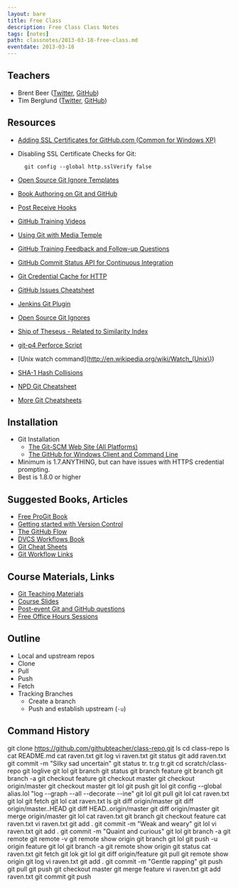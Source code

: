 ```yaml
---
layout: bare
title: Free Class
description: Free Class Class Notes
tags: [notes]
path: classnotes/2013-03-18-free-class.md
eventdate: 2013-03-18
---
```


## Teachers
* Brent Beer ([Twitter](http://twitter.com/brntbeer), [GitHub](https://github.com/brntbeer))
* Tim Berglund ([Twitter](http://twitter.com/tlberglund), [GitHub](https://github.com/tlberglund))

## Resources

* [Adding SSL Certificates for GitHub.com (Common for Windows XP)](http://stackoverflow.com/questions/3777075/https-github-access/4454754#4454754)
* Disabling SSL Certificate Checks for Git:

        git config --global http.sslVerify false


* [Open Source Git Ignore Templates](https://github.com/github/gitignore)
* [Book Authoring on Git and GitHub](http://teach.github.com/articles/book-authoring-using-git-and-github/)
* [Post Receive Hooks](https://help.github.com/articles/post-receive-hooks)
* [GitHub Training Videos](http://training.github.com/resources/videos/)
* [Using Git with Media Temple](http://carl-topham.com/theblog/post/using-git-media-temple/)
* [GitHub Training Feedback and Follow-up Questions](https://github.com/githubtraining/feedback/issues?state=open)
* [GitHub Commit Status API for Continuous Integration](https://github.com/blog/1227-commit-status-api)
* [Git Credential Cache for HTTP](http://teach.github.com/articles/lesson-git-credential-cache/)
* [GitHub Issues Cheatsheet](http://teach.github.com/articles/github-issues-cheatsheet/)
* [Jenkins Git Plugin](https://wiki.jenkins-ci.org/display/JENKINS/Git+Plugin)
* [Open Source Git Ignores](https://github.com/github/gitignore)
* [Ship of Theseus - Related to Similarity Index](http://en.wikipedia.org/wiki/Ship_of_Theseus)
* [git-p4 Perforce Script](http://answers.perforce.com/articles/KB_Article/Git-P4)
* [Unix watch command](http://en.wikipedia.org/wiki/Watch_(Unix\))
* [SHA-1 Hash Collisions](http://git-scm.com/book/ch6-1.html#A-SHORT-NOTE-ABOUT-SHA-1)
* [NPD Git Cheatsheet](http://ndpsoftware.com/git-cheatsheet.html)
* [More Git Cheatsheets](http://teach.github.com/articles/git-cheatsheets/)

## Installation
* Git Installation
    * [The Git-SCM Web Site (All Platforms)](http://git-scm.com)
    * [The GitHub for Windows Client and Command Line](http://windows.github.com)
* Minimum is 1.7.ANYTHING, but can have issues with HTTPS credential prompting.
* Best is 1.8.0 or higher

## Suggested Books, Articles
* [Free ProGit Book](http://git-scm.com/book)
* [Getting started with Version Control](http://teach.github.com/articles/lesson-new-to-version-control/)
* [The GitHub Flow](http://scottchacon.com/2011/08/31/github-flow.html)
* [DVCS Workflows Book](https://github.com/zkessin/dvcs-workflows)
* [Git Cheat Sheets](http://teach.github.com/articles/git-cheatsheets/)
* [Git Workflow Links](https://pinboard.in/u:matthew.mccullough/t:git+workflow)

## Course Materials, Links
* [Git Teaching Materials](http://teach.github.com)
* [Course Slides](http://teach.github.com/articles/course-slides/)
* [Post-event Git and GitHub questions](https://github.com/githubtraining/feedback/)
* [Free Office Hours Sessions](http://training.github.com/web/free-classes/)

## Outline

* Local and upstream repos
* Clone
* Pull
* Push
* Fetch
* Tracking Branches
   * Create a branch
   * Push and establish upstream (`-u`)

## Command History

  git clone https://github.com/githubteacher/class-repo.git
  ls
  cd class-repo
  ls
  cat README.md
  cat raven.txt
  git log
  vi raven.txt
  git status
  git add raven.txt
  git commit -m "Silky sad uncertain"
  git status
  tr.
  tr.g
  tr.git
  cd scratch/class-repo
  git loglive
  git lol
  git branch
  git status
  git branch feature
  git branch
  git branch -a
  git checkout feature
  git checkout master
  git checkout origin/master
  git checkout master
  git lol
  git push
  git lol
  git config --global alias.lol "log --graph --all --decorate --ine"
  git lol
  git pull
  git lol
  cat raven.txt
  git lol
  git fetch
  git lol
  cat raven.txt
  ls
  git diff origin/master
  git diff origin/master..HEAD
  git diff HEAD..origin/master
  git diff origin/master
  git merge origin/master
  git lol
  cat raven.txt
  git branch
  git checkout feature
  cat raven.txt
  vi raven.txt
  git add .
  git commit -m "Weak and weary"
  git lol
  vi raven.txt
  git add .
  git commit -m "Quaint and curious"
  git lol
  git branch -a
  git remote
  git remote -v
  git remote show origin
  git branch
  git lol
  git push -u origin feature
  git lol
  git branch -a
  git remote show origin
  git status
  cat raven.txt
  git fetch
  git lok
  git lol
  git diff origin/feature
  git pull
  git remote show origin
  git log
  vi raven.txt
  git add .
  git commit -m "Gentle rapping"
  git push
  git pull
  git push
  git checkout master
  git merge feature
  vi raven.txt
  git add raven.txt
  git commit
  git push
 
